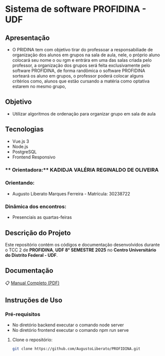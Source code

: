 # Sistema de software PROFIDINA - UDF 

## Apresentação
- O PRIDINA tem com objetivo tirar do professoar a responsabiliade de organização dos alunos em grupos na sala de aula, nele, o próprio aluno colocará seu nome o ou rgm e entrára em uma das salas criada pelo professor, a organização dos grupos será feita exclusivamente pelo software PROFIDINA, de forma randômica o software PROFIDINA sorteará os aluno em grupos, o professor poderá colocar alguns critérios como, alunos que estão cursando a matéria como optativa estarem no mesmo grupo, 

##  Objetivo
- Utilizar algoritmos de ordenação para organizar grupo em sala de aula
  
## Tecnologias 
-  Vue.js 3
-  Node.js
-  PostgreSQL
-  Frontend Responsivo
  
### ** Orientadora:** KADIDJA VALÉRIA REGINALDO DE OLIVEIRA

###  Orientando:
- Augusto Liberato Marques Ferreira - Matrícula: 30238722 

###  Dinâmica dos encontros:
- Presenciais as quartas-feiras

## Descrição do Projeto

Este repositório contém os códigos e documentação desenvolvidos durante o TCC 2 de **PROFIDINA**,  **UDF  8° SEMESTRE 2025** no **Centro Universitário do Distrito Federal - UDF**.

## Documentação 

📋 [Manual Completo (PDF)](./manual-profidina.pdf)

##  Instruções de Uso

### Pré-requisitos
- No diretório backend executar o comando  node server  
- No diretório frontend executar o comando npm run serve  

1. Clone o repositório:
   ```bash
   git clone https://github.com/AugustoLiberato/PROFIDINA.git
   
   ```


